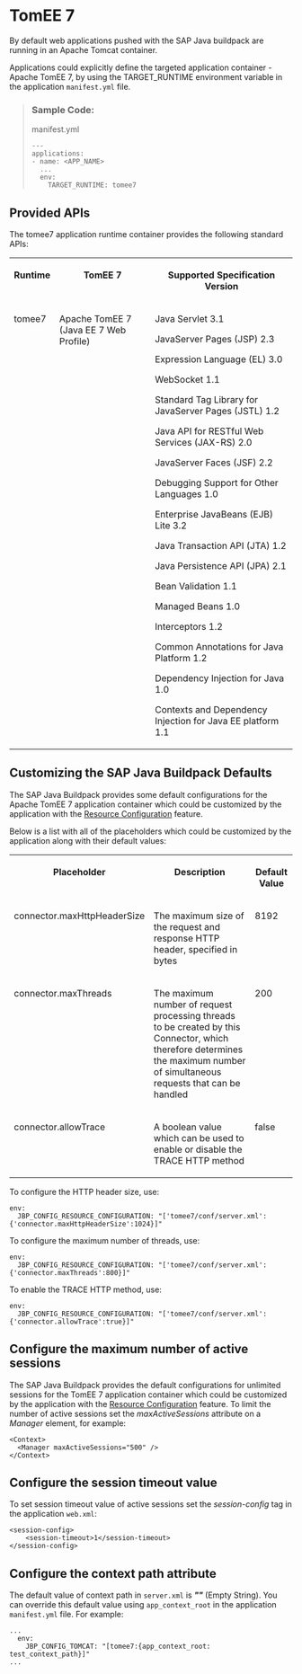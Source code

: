 <!-- loio79c039ab43b946a7b50c5d0326a3b40b -->

# TomEE 7

By default web applications pushed with the SAP Java buildpack are running in an Apache Tomcat container.

Applications could explicitly define the targeted application container - Apache TomEE 7, by using the TARGET\_RUNTIME environment variable in the application `manifest.yml` file.

> ### Sample Code:  
> manifest.yml
> 
> ```
> ---
> applications:
> - name: <APP_NAME>
>   ...
>   env:
>     TARGET_RUNTIME: tomee7
> ```



<a name="loio79c039ab43b946a7b50c5d0326a3b40b__section_lnr_2bv_42b"/>

## Provided APIs

The tomee7 application runtime container provides the following standard APIs:


<table>
<tr>
<th valign="top">

Runtime



</th>
<th valign="top">

TomEE 7



</th>
<th valign="top">

Supported Specification Version



</th>
</tr>
<tr>
<td valign="top">

tomee7



</td>
<td valign="top">

Apache TomEE 7 \(Java EE 7 Web Profile\)



</td>
<td valign="top">

Java Servlet 3.1

JavaServer Pages \(JSP\) 2.3

Expression Language \(EL\) 3.0

WebSocket 1.1

Standard Tag Library for JavaServer Pages \(JSTL\) 1.2

Java API for RESTful Web Services \(JAX-RS\) 2.0

JavaServer Faces \(JSF\) 2.2

Debugging Support for Other Languages 1.0

Enterprise JavaBeans \(EJB\) Lite 3.2

Java Transaction API \(JTA\) 1.2

Java Persistence API \(JPA\) 2.1

Bean Validation 1.1

Managed Beans 1.0

Interceptors 1.2

Common Annotations for Java Platform 1.2

Dependency Injection for Java 1.0

Contexts and Dependency Injection for Java EE platform 1.1



</td>
</tr>
</table>



<a name="loio79c039ab43b946a7b50c5d0326a3b40b__section_cq3_nbv_42b"/>

## Customizing the SAP Java Buildpack Defaults

The SAP Java Buildpack provides some default configurations for the Apache TomEE 7 application container which could be customized by the application with the [Resource Configuration](resource-configuration-c893e9c.md) feature.

Below is a list with all of the placeholders which could be customized by the application along with their default values:


<table>
<tr>
<th valign="top">

Placeholder



</th>
<th valign="top">

Description



</th>
<th valign="top">

Default Value



</th>
</tr>
<tr>
<td valign="top">

connector.maxHttpHeaderSize



</td>
<td valign="top">

The maximum size of the request and response HTTP header, specified in bytes



</td>
<td valign="top">

8192



</td>
</tr>
<tr>
<td valign="top">

connector.maxThreads



</td>
<td valign="top">

The maximum number of request processing threads to be created by this Connector, which therefore determines the maximum number of simultaneous requests that can be handled



</td>
<td valign="top">

200



</td>
</tr>
<tr>
<td valign="top">

connector.allowTrace



</td>
<td valign="top">

A boolean value which can be used to enable or disable the TRACE HTTP method



</td>
<td valign="top">

false



</td>
</tr>
</table>

To configure the HTTP header size, use:

```
env:
  JBP_CONFIG_RESOURCE_CONFIGURATION: "['tomee7/conf/server.xml': {'connector.maxHttpHeaderSize':1024}]"
```

To configure the maximum number of threads, use:

```
env:
  JBP_CONFIG_RESOURCE_CONFIGURATION: "['tomee7/conf/server.xml': {'connector.maxThreads':800}]"
```

To enable the TRACE HTTP method, use:

```
env:
  JBP_CONFIG_RESOURCE_CONFIGURATION: "['tomee7/conf/server.xml': {'connector.allowTrace':true}]"
```



<a name="loio79c039ab43b946a7b50c5d0326a3b40b__section_w3t_zc4_2fb"/>

## Configure the maximum number of active sessions

The SAP Java Buildpack provides the default configurations for unlimited sessions for the TomEE 7 application container which could be customized by the application with the [Resource Configuration](resource-configuration-c893e9c.md) feature. To limit the number of active sessions set the *maxActiveSessions* attribute on a *Manager* element, for example:

```
<Context>
  <Manager maxActiveSessions="500" />
</Context>
```



<a name="loio79c039ab43b946a7b50c5d0326a3b40b__section_i33_1d4_2fb"/>

## Configure the session timeout value

To set session timeout value of active sessions set the *session-config* tag in the application `web.xml`:

```
<session-config>
    <session-timeout>1</session-timeout>
</session-config>
```



<a name="loio79c039ab43b946a7b50c5d0326a3b40b__section_lbp_bw5_sfb"/>

## Configure the context path attribute

The default value of context path in `server.xml` is ***""*** \(Empty String\). You can override this default value using `app_context_root` in the application `manifest.yml` file. For example:

```
...
  env:
    JBP_CONFIG_TOMCAT: "[tomee7:{app_context_root: test_context_path}]"
...
```

